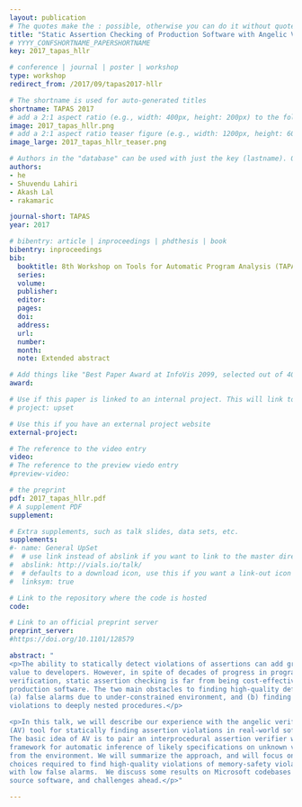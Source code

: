 ```yaml
---
layout: publication
# The quotes make the : possible, otherwise you can do it without quotes
title: "Static Assertion Checking of Production Software with Angelic Verification"
# YYYY_CONFSHORTNAME_PAPERSHORTNAME
key: 2017_tapas_hllr

# conference | journal | poster | workshop
type: workshop
redirect_from: /2017/09/tapas2017-hllr

# The shortname is used for auto-generated titles
shortname: TAPAS 2017
# add a 2:1 aspect ratio (e.g., width: 400px, height: 200px) to the folder /assets/images/papers/
image: 2017_tapas_hllr.png
# add a 2:1 aspect ratio teaser figure (e.g., width: 1200px, height: 600px) to the folder /assets/images/papers/
image_large: 2017_tapas_hllr_teaser.png

# Authors in the "database" can be used with just the key (lastname). Others can be written properly.
authors:
- he
- Shuvendu Lahiri
- Akash Lal
- rakamaric

journal-short: TAPAS
year: 2017

# bibentry: article | inproceedings | phdthesis | book
bibentry: inproceedings
bib:
  booktitle: 8th Workshop on Tools for Automatic Program Analysis (TAPAS)
  series:
  volume:
  publisher:
  editor:
  pages:
  doi:
  address:
  url:
  number:
  month:
  note: Extended abstract

# Add things like "Best Paper Award at InfoVis 2099, selected out of 4000 submissions"
award:

# Use if this paper is linked to an internal project. This will link to the project site
# project: upset

# Use this if you have an external project website
external-project:

# The reference to the video entry
video:
# The reference to the preview viedo entry
#preview-video:

# the preprint
pdf: 2017_tapas_hllr.pdf
# A supplement PDF
supplement:

# Extra supplements, such as talk slides, data sets, etc.
supplements:
#- name: General UpSet
#  # use link instead of abslink if you want to link to the master directory
#  abslink: http://vials.io/talk/
#  # defaults to a download icon, use this if you want a link-out icon
#  linksym: true

# Link to the repository where the code is hosted
code:

# Link to an official preprint server
preprint_server:
#https://doi.org/10.1101/128579

abstract: "
<p>The ability to statically detect violations of assertions can add great
value to developers. However, in spite of decades of progress in program
verification, static assertion checking is far from being cost-effective for
production software. The two main obstacles to finding high-quality defects are
(a) false alarms due to under-constrained environment, and (b) finding
violations to deeply nested procedures.</p>

<p>In this talk, we will describe our experience with the angelic verification
(AV) tool for statically finding assertion violations in real-world software.
The basic idea of AV is to pair an interprocedural assertion verifier with a
framework for automatic inference of likely specifications on unknown values
from the environment. We will summarize the approach, and will focus on design
choices required to find high-quality violations of memory-safety violations
with low false alarms.  We discuss some results on Microsoft codebases and open
source software, and challenges ahead.</p>"

---
```

